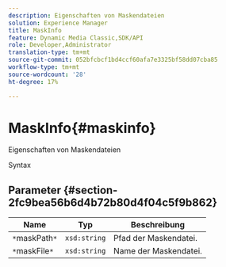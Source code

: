 ```yaml
---
description: Eigenschaften von Maskendateien
solution: Experience Manager
title: MaskInfo
feature: Dynamic Media Classic,SDK/API
role: Developer,Administrator
translation-type: tm+mt
source-git-commit: 052bfcbcf1bd4ccf60afa7e3325bf58dd07cba85
workflow-type: tm+mt
source-wordcount: '28'
ht-degree: 17%

---
```



# MaskInfo{#maskinfo}

Eigenschaften von Maskendateien

Syntax

## Parameter {#section-2fc9bea56b6d4b72b80d4f04c5f9b862}

| Name | Typ | Beschreibung |
|---|---|---|
| `*`maskPath`*` | `xsd:string` | Pfad der Maskendatei. |
| `*`maskFile`*` | `xsd:string` | Name der Maskendatei. |

